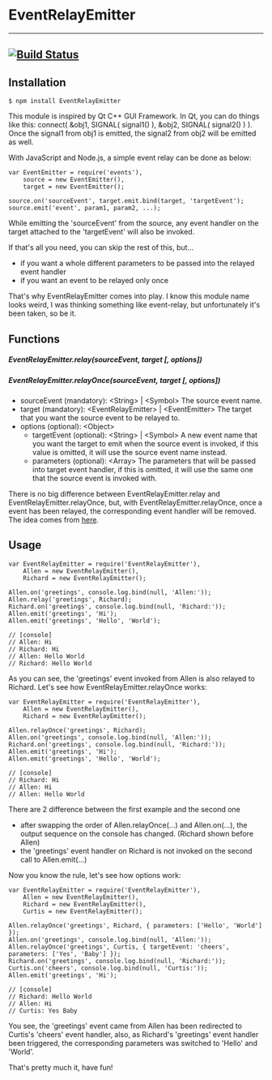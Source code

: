 EventRelayEmitter
====================
---
[![Build Status](https://travis-ci.org/AllencxWang/EventRelayEmitter.svg?branch=master)](https://travis-ci.org/AllencxWang/EventRelayEmitter)
---
## Installation
```
$ npm install EventRelayEmitter
```
This module is inspired by Qt C++ GUI Framework. In Qt, you can do things like this: connect( &obj1, SIGNAL( signal1() ), &obj2, SIGNAL( signal2() ) ). Once the signal1 from obj1 is emitted, the signal2 from obj2 will be emitted as well.

With JavaScript and Node.js, a simple event relay can be done as below:

```
var EventEmitter = require('events'),
    source = new EventEmitter(),
    target = new EventEmitter();

source.on('sourceEvent', target.emit.bind(target, 'targetEvent');
source.emit('event', param1, param2, ...);
```
While emitting the 'sourceEvent' from the source, any event handler on the target attached to the 'targetEvent' will also be invoked.

If that's all you need, you can skip the rest of this, but...
+ if you want a whole different parameters to be passed into the relayed event handler
+ if you want an event to be relayed only once

That's why EventRelayEmitter comes into play. I know this module name looks weird, I was thinking something like event-relay, but unfortunately it's been taken, so be it.

## Functions
##### EventRelayEmitter.relay(sourceEvent, target [, options])
##### EventRelayEmitter.relayOnce(sourceEvent, target [, options])
+ sourceEvent (mandatory): &lt;String&gt; | &lt;Symbol&gt; The source event name.
+ target (mandatory): &lt;EventRelayEmitter&gt; | &lt;EventEmitter&gt; The target that you want the source event to be relayed to.
+ options (optional): &lt;Object&gt;
  + targetEvent (optional): &lt;String&gt; | &lt;Symbol&gt; A new event name that you want the target to emit when the source event is invoked, if this value is omitted, it will use the source event name instead.
  + parameters (optional): &lt;Array&gt; The parameters that will be passed into target event handler, if this is omitted, it will use the same one that the source event is invoked with.

There is no big difference between EventRelayEmitter.relay and EventRelayEmitter.relayOnce, but, with EventRelayEmitter.relayOnce, once a event has been relayed, the corresponding event handler will be removed. The idea comes from [here](https://nodejs.org/api/events.html#events_emitter_once_eventname_listener).

## Usage
```
var EventRelayEmitter = require('EventRelayEmitter'),
    Allen = new EventRelayEmitter(),
    Richard = new EventRelayEmitter();

Allen.on('greetings', console.log.bind(null, 'Allen:'));
Allen.relay('greetings', Richard);
Richard.on('greetings', console.log.bind(null, 'Richard:'));
Allen.emit('greetings', 'Hi');
Allen.emit('greetings', 'Hello', 'World');

// [console]
// Allen: Hi
// Richard: Hi
// Allen: Hello World
// Richard: Hello World
```
As you can see, the 'greetings' event invoked from Allen is also relayed to Richard. Let's see how EventRelayEmitter.relayOnce works:

```
var EventRelayEmitter = require('EventRelayEmitter'),
    Allen = new EventRelayEmitter(),
    Richard = new EventRelayEmitter();

Allen.relayOnce('greetings', Richard);
Allen.on('greetings', console.log.bind(null, 'Allen:'));
Richard.on('greetings', console.log.bind(null, 'Richard:'));
Allen.emit('greetings', 'Hi');
Allen.emit('greetings', 'Hello', 'World');

// [console]
// Richard: Hi
// Allen: Hi
// Allen: Hello World
```
There are 2 difference between the first example and the second one
+ after swapping the order of Allen.relayOnce(...) and Allen.on(...), the output sequence on the console has changed. (Richard shown before Allen)
+ the 'greetings' event handler on Richard is not invoked on the second call to Allen.emit(...) 

Now you know the rule, let's see how options work:
```
var EventRelayEmitter = require('EventRelayEmitter'),
    Allen = new EventRelayEmitter(),
    Richard = new EventRelayEmitter(),
    Curtis = new EventRelayEmitter();

Allen.relayOnce('greetings', Richard, { parameters: ['Hello', 'World'] });
Allen.on('greetings', console.log.bind(null, 'Allen:'));
Allen.relayOnce('greetings', Curtis, { targetEvent: 'cheers', parameters: ['Yes', 'Baby'] });
Richard.on('greetings', console.log.bind(null, 'Richard:'));
Curtis.on('cheers', console.log.bind(null, 'Curtis:'));
Allen.emit('greetings', 'Hi');

// [console]
// Richard: Hello World
// Allen: Hi
// Curtis: Yes Baby
```

You see, the 'greetings' event came from Allen has been redirected to Curtis's 'cheers' event handler, also, as Richard's 'greetings' event handler been triggered, the corresponding parameters was switched to 'Hello' and 'World'.

That's pretty much it, have fun!
